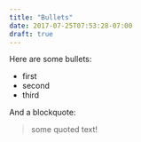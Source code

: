 ```yaml
---
title: "Bullets"
date: 2017-07-25T07:53:28-07:00
draft: true
---
```


Here are some bullets:

* first
* second
* third

And a blockquote:

> some quoted text!